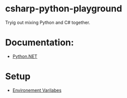 # csharp-python-playground
 Tryig out mixing Python and C# together.

# Documentation:
  * [Python.NET](https://pythonnet.github.io/)

# Setup

 * [Environement Varilabes](https://github.com/pythonnet/pythonnet#embedding-python-in-net)
